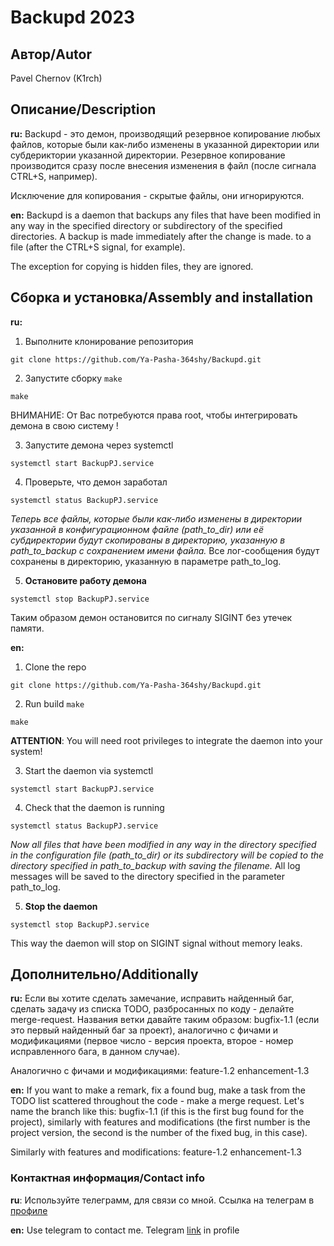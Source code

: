 # Backupd 2023

## Автор/Autor
Pavel Chernov (K1rch)

## Описание/Description
<b>ru:</b>
Backupd - это демон, производящий резервное копирование любых файлов, которые
были как-либо изменены в указанной директории или субдериктории указанной
директории. Резервное копирование производится сразу после внесения изменения
в файл (после сигнала CTRL+S, например).

Исключение для копирования - скрытые файлы, они игнорируются.

<b>en:</b>
Backupd is a daemon that backups any files that
have been modified in any way in the specified directory or subdirectory of the specified
directories. A backup is made immediately after the change is made.
to a file (after the CTRL+S signal, for example).

The exception for copying is hidden files, they are ignored.

## Сборка и установка/Assembly and installation

<b>ru:</b>
1. Выполните клонирование репозитория
```
git clone https://github.com/Ya-Pasha-364shy/Backupd.git
```

2. Запустите сборку `make`
```
make
```

ВНИМАНИЕ:
От Вас потребуются права root, чтобы интегрировать демона в свою систему !

3. Запустите демона через systemctl
```
systemctl start BackupPJ.service
```

4. Проверьте, что демон заработал
```
systemctl status BackupPJ.service
```

<i>
Теперь все файлы, которые были как-либо изменены в директории
указанной в конфигурационном файле (path_to_dir) или её субдиректории
будут скопированы в директорию, указанную в path_to_backup с
сохранением имени файла. 
</i>
Все лог-сообщения будут сохранены в директорию, указанную в параметре
path_to_log.

5. <b>Остановите работу демона</b>
```
systemctl stop BackupPJ.service
```
Таким образом демон остановится по сигналу SIGINT без утечек памяти.

<b>en:</b>
1. Clone the repo
```
git clone https://github.com/Ya-Pasha-364shy/Backupd.git
```

2. Run build `make`
```
make
```

<b>ATTENTION</b>:
You will need root privileges to integrate the daemon into your system!

3. Start the daemon via systemctl
```
systemctl start BackupPJ.service
```

4. Check that the daemon is running
```
systemctl status BackupPJ.service
```

<i>
Now all files that have been modified in any way in the directory
specified in the configuration file (path_to_dir) or its subdirectory
will be copied to the directory specified in path_to_backup with
saving the filename.
</i>
All log messages will be saved to the directory specified in the parameter
path_to_log.

5. <b>Stop the daemon</b>
```
systemctl stop BackupPJ.service
```
This way the daemon will stop on SIGINT signal without memory leaks.

## Дополнительно/Additionally
<b>ru:</b>
Если вы хотите сделать замечание, исправить найденный баг, сделать задачу из списка TODO, разбросанных по коду -
делайте merge-request. Названия ветки давайте таким образом:
bugfix-1.1 (если это первый найденный баг за проект), аналогично с фичами и модификациями (первое число - версия проекта, второе - номер исправленного бага, в данном случае).

Аналогично с фичами и модификациями:
feature-1.2
enhancement-1.3

<b>en:</b>
If you want to make a remark, fix a found bug, make a task from the TODO list scattered throughout the code -
make a merge request. Let's name the branch like this:
bugfix-1.1 (if this is the first bug found for the project), similarly with features and modifications (the first number is the project version, the second is the number of the fixed bug, in this case).

Similarly with features and modifications:
feature-1.2
enhancement-1.3

### Контактная информация/Contact info
<b>ru</b>:
Используйте телеграмм, для связи со мной. Ссылка на телеграм в <a href="https://github.com/K0001rch/K0001rch">профиле</a>

<b>en:</b>
Use telegram to contact me. Telegram <a href="https://github.com/K0001rch/K0001rch">link</a> in profile
